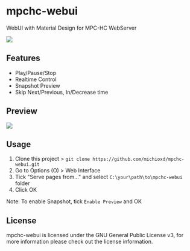 # mpchc-webui

WebUI with Material Design for MPC-HC WebServer

![](https://i.imgur.com/dIlEd7o.png)

## Features

- Play/Pause/Stop
- Realtime Control
- Snapshot Preview
- Skip Next/Previous, In/Decrease time

## Preview

![](https://i.imgur.com/5dlZiPI.jpg)

## Usage

1. Clone this project > `git clone https://github.com/michioxd/mpchc-webui.git`
2. Go to Options (O) > Web Interface
3. Tick "Serve pages from..." and select `C:\your\path\to\mpchc-webui` folder
4. Click OK

Note: To enable Snapshot, tick `Enable Preview` and OK

## License

mpchc-webui is licensed under the GNU General Public License v3, for more information please check out the license information.
